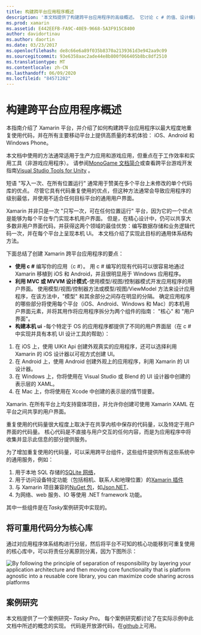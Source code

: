 ```yaml
---
title: 构建跨平台应用程序概述
description: '本文档提供了构建跨平台应用程序的高级概述。 它讨论 c # 的值、设计模式（如 MVC/MVVM）和本机 Ui。'
ms.prod: xamarin
ms.assetid: E442EEFB-FA9C-40E9-9668-5A3F915C8400
author: davidortinau
ms.author: daortin
ms.date: 03/23/2017
ms.openlocfilehash: de8c66e6a89f035b8370a2139361d3e942aa9c09
ms.sourcegitcommit: 93e6358aac2ade44e8b800f066405b8bc8df2510
ms.translationtype: MT
ms.contentlocale: zh-CN
ms.lasthandoff: 06/09/2020
ms.locfileid: "84571202"
---
```

# <a name="building-cross-platform-applications-overview"></a>构建跨平台应用程序概述

本指南介绍了 Xamarin 平台，并介绍了如何构建跨平台应用程序以最大程度地重复使用代码，并在所有主要移动平台上提供高质量的本机体验： iOS、Android 和 Windows Phone。

本文档中使用的方法通常适用于生产力应用和游戏应用，但重点在于工作效率和实用工具（非游戏应用程序）。 请参阅[MonoGame 文档简介](~/graphics-games/monogame/introduction/index.md)或查看跨平台游戏开发指南[Visual Studio Tools for Unity](https://docs.microsoft.com/visualstudio/cross-platform/visual-studio-tools-for-unity) 。

短语 "写入一次、在所有位置运行" 通常用于赞美在多个平台上未修改的单个代码库的优点。 尽管它具有代码重复使用的优点，但这种方法通常会导致应用程序的级别最低，并使用不适合任何目标平台的通用用户界面。

Xamarin 并非只是一次 "只写一次，可在任何位置运行" 平台，因为它的一个优点是能够为每个平台专门实现本机用户界面。 但是，在精心设计中，仍可以共享大多数非用户界面代码，并获得这两个领域的最佳优势：编写数据存储和业务逻辑代码一次，并在每个平台上呈现本机 Ui。 本文档介绍了实现此目标的通用体系结构方法。

下面总结了创建 Xamarin 跨平台应用程序的要点：

- **使用 c #** 编写你的应用（c #）。 用 c # 编写的现有代码可以很容易地通过 Xamarin 移植到 iOS 和 Android，并且很明显用于 Windows 应用程序。
- **利用 MVC 或 MVVM 设计模式**-使用模型/视图/控制器模式开发应用程序的用户界面。 使用模型/视图/控制器方法或模型/视图/ViewModel 方法来设计应用程序，在该方法中，"模型" 和其余部分之间存在明显的分隔。 确定应用程序的哪些部分将使用每个平台（iOS、Android、Windows 和 Mac）的本机用户界面元素，并将其用作将应用程序拆分为两个组件的指南： "核心" 和 "用户界面"。
- **构建本机 ui** -每个特定于 OS 的应用程序都提供了不同的用户界面层（在 c # 中实现并具有本机 UI 设计工具的帮助）：

1. 在 iOS 上，使用 UIKit Api 创建外观真实的应用程序，还可以选择利用 Xamarin 的 iOS 设计器以可视方式创建 UI。
1. 在 Android 上，使用 Android 创建外观上的应用程序，利用 Xamarin 的 UI 设计器。
1. 在 Windows 上，你将使用在 Visual Studio 或 Blend 的 UI 设计器中创建的表示层的 XAML。
1. 在 Mac 上，你将使用在 Xcode 中创建的表示层的情节提要。

Xamarin. 在所有平台上均支持窗体项目，并允许你创建可使用 Xamarin XAML 在平台之间共享的用户界面。 

重复使用的代码量很大程度上取决于在共享内核中保存的代码量，以及特定于用户界面的代码量。 核心代码是不直接与用户交互的任何内容，而是为应用程序中将收集并显示此信息的部分提供服务。

为了增加重复使用的代码量，可以采用跨平台组件，这些组件提供所有这些系统中的通用服务，例如：

1. 用于本地 SQL 存储的[SQLite 网络](https://www.nuget.org/packages/sqlite-net-pcl/)，
1. 用于访问设备特定功能（包括相机、联系人和地理位置）的[Xamarin 插件](https://xamarin.com/plugins)
1. 与 Xamarin 项目兼容的[NuGet 包](https://nuget.org)，如[Json.NET](https://www.nuget.org/packages/Newtonsoft.Json/)、
1. 为网络、web 服务、IO 等使用 .NET framework 功能。

其中一些组件是在*Tasky*案例研究中实现的。

 <a name="Separate_Reusable_Code_into_a_Core_Library"></a>

## <a name="separate-reusable-code-into-a-core-library"></a>将可重用代码分为核心库

通过对应用程序体系结构进行分层，然后将平台不可知的核心功能移到可重复使用的核心库中，可以将责任分离原则分离，因为下图所示：

 ![](overview-images/layers2.png "By following the principle of separation of responsibility by layering your application architecture and then moving core functionality that is platform agnostic into a reusable core library, you can maximize code sharing across platforms")

 <a name="Case_Studies"></a>

## <a name="case-studies"></a>案例研究

本文档提供了一个案例研究– *Tasky Pro*。 每个案例研究都讨论了在实际示例中此文档中所述的概念的实现。 代码是开放源代码，在[github](https://github.com/xamarin/mobile-samples/)上可用。
